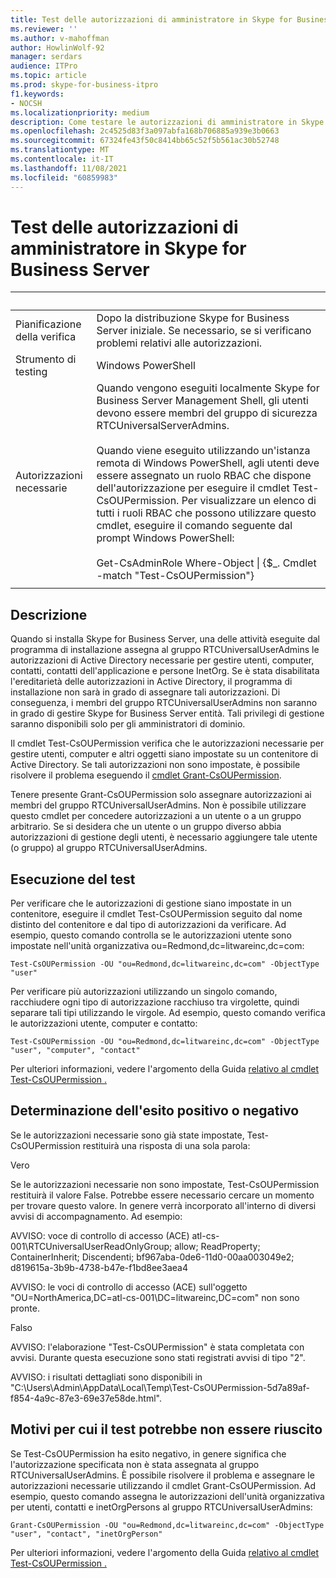 ```yaml
---
title: Test delle autorizzazioni di amministratore in Skype for Business Server
ms.reviewer: ''
ms.author: v-mahoffman
author: HowlinWolf-92
manager: serdars
audience: ITPro
ms.topic: article
ms.prod: skype-for-business-itpro
f1.keywords:
- NOCSH
ms.localizationpriority: medium
description: Come testare le autorizzazioni di amministratore in Skype for Business Server
ms.openlocfilehash: 2c4525d83f3a097abfa168b706885a939e3b0663
ms.sourcegitcommit: 67324fe43f50c8414bb65c52f5b561ac30b52748
ms.translationtype: MT
ms.contentlocale: it-IT
ms.lasthandoff: 11/08/2021
ms.locfileid: "60859983"
---
```

# <a name="testing-admin-permissions-in-skype-for-business-server"></a>Test delle autorizzazioni di amministratore in Skype for Business Server

|&nbsp; |&nbsp; |
|--|--|
|Pianificazione della verifica|Dopo la distribuzione Skype for Business Server iniziale. Se necessario, se si verificano problemi relativi alle autorizzazioni.|
|Strumento di testing|Windows PowerShell|
|Autorizzazioni necessarie|Quando vengono eseguiti localmente Skype for Business Server Management Shell, gli utenti devono essere membri del gruppo di sicurezza RTCUniversalServerAdmins.<br><br/>Quando viene eseguito utilizzando un'istanza remota di Windows PowerShell, agli utenti deve essere assegnato un ruolo RBAC che dispone dell'autorizzazione per eseguire il cmdlet Test-CsOUPermission. Per visualizzare un elenco di tutti i ruoli RBAC che possono utilizzare questo cmdlet, eseguire il comando seguente dal prompt Windows PowerShell:<br/><br/>Get-CsAdminRole Where-Object \| {$_. Cmdlet -match "Test-CsOUPermission"}|
|||

## <a name="description"></a>Descrizione

Quando si installa Skype for Business Server, una delle attività eseguite dal programma di installazione assegna al gruppo RTCUniversalUserAdmins le autorizzazioni di Active Directory necessarie per gestire utenti, computer, contatti, contatti dell'applicazione e persone InetOrg. Se è stata disabilitata l'ereditarietà delle autorizzazioni in Active Directory, il programma di installazione non sarà in grado di assegnare tali autorizzazioni. Di conseguenza, i membri del gruppo RTCUniversalUserAdmins non saranno in grado di gestire Skype for Business Server entità. Tali privilegi di gestione saranno disponibili solo per gli amministratori di dominio. 

Il cmdlet Test-CsOUPermission verifica che le autorizzazioni necessarie per gestire utenti, computer e altri oggetti siano impostate su un contenitore di Active Directory. Se tali autorizzazioni non sono impostate, è possibile risolvere il problema eseguendo il [cmdlet Grant-CsOUPermission](/powershell/module/skype/Grant-CsOUPermission). 

Tenere presente Grant-CsOUPermission solo assegnare autorizzazioni ai membri del gruppo RTCUniversalUserAdmins. Non è possibile utilizzare questo cmdlet per concedere autorizzazioni a un utente o a un gruppo arbitrario. Se si desidera che un utente o un gruppo diverso abbia autorizzazioni di gestione degli utenti, è necessario aggiungere tale utente (o gruppo) al gruppo RTCUniversalUserAdmins. 


## <a name="running-the-test"></a>Esecuzione del test

Per verificare che le autorizzazioni di gestione siano impostate in un contenitore, eseguire il cmdlet Test-CsOUPermission seguito dal nome distinto del contenitore e dal tipo di autorizzazioni da verificare. Ad esempio, questo comando controlla se le autorizzazioni utente sono impostate nell'unità organizzativa ou=Redmond,dc=litwareinc,dc=com:

`Test-CsOUPermission -OU "ou=Redmond,dc=litwareinc,dc=com" -ObjectType "user"`

Per verificare più autorizzazioni utilizzando un singolo comando, racchiudere ogni tipo di autorizzazione racchiuso tra virgolette, quindi separare tali tipi utilizzando le virgole. Ad esempio, questo comando verifica le autorizzazioni utente, computer e contatto:

`Test-CsOUPermission -OU "ou=Redmond,dc=litwareinc,dc=com" -ObjectType "user", "computer", "contact"`

Per ulteriori informazioni, vedere l'argomento della Guida [relativo al cmdlet Test-CsOUPermission .](/powershell/module/skype/test-csoupermission)

## <a name="determining-success-or-failure"></a>Determinazione dell'esito positivo o negativo

Se le autorizzazioni necessarie sono già state impostate, Test-CsOUPermission restituirà una risposta di una sola parola:

Vero

Se le autorizzazioni necessarie non sono impostate, Test-CsOUPermission restituirà il valore False. Potrebbe essere necessario cercare un momento per trovare questo valore. In genere verrà incorporato all'interno di diversi avvisi di accompagnamento. Ad esempio:

AVVISO: voce di controllo di accesso (ACE) atl-cs-001\RTCUniversalUserReadOnlyGroup; allow; ReadProperty; ContainerInherit; Discendenti; bf967aba-0de6-11d0-00aa003049e2; d819615a-3b9b-4738-b47e-f1bd8ee3aea4 

AVVISO: le voci di controllo di accesso (ACE) sull'oggetto "OU=NorthAmerica,DC=atl-cs-001\DC=litwareinc,DC=com" non sono pronte. 

Falso 

AVVISO: l'elaborazione "Test-CsOUPermission" è stata completata con avvisi. Durante questa esecuzione sono stati registrati avvisi di tipo "2". 

AVVISO: i risultati dettagliati sono disponibili in "C:\Users\Admin\AppData\Local\Temp\Test-CsOUPermission-5d7a89af-f854-4a9c-87e3-69e37e58de.html". 

## <a name="reasons-why-the-test-might-have-failed"></a>Motivi per cui il test potrebbe non essere riuscito

Se Test-CsOUPermission ha esito negativo, in genere significa che l'autorizzazione specificata non è stata assegnata al gruppo RTCUniversalUserAdmins. È possibile risolvere il problema e assegnare le autorizzazioni necessarie utilizzando il cmdlet Grant-CsOUPermission. Ad esempio, questo comando assegna le autorizzazioni dell'unità organizzativa per utenti, contatti e inetOrgPersons al gruppo RTCUniversalUserAdmins:

`Grant-CsOUPermission -OU "ou=Redmond,dc=litwareinc,dc=com" -ObjectType "user", "contact", "inetOrgPerson"`

Per ulteriori informazioni, vedere l'argomento della Guida [relativo al cmdlet Test-CsOUPermission .](/powershell/module/skype/test-csoupermission)